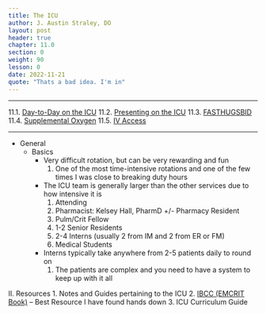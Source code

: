 ```yaml
---
title: The ICU
author: J. Austin Straley, DO
layout: post
header: true
chapter: 11.0
section: 0
weight: 90
lesson: 0
date: 2022-11-21
quote: "Thats a bad idea. I'm in"
---
```


<hr>

11.1. [Day-to-Day on the ICU][1]
11.2. [Presenting on the ICU][2]
11.3. [FASTHUGSBID][3]
11.4. [Supplemental Oxygen][4]
11.5. [IV Access][5]
<hr>


- General
    - Basics
        - Very difficult rotation, but can be very rewarding and fun
			1. One of the most time-intensive rotations and one of the few times I was close to breaking duty hours
        - The ICU team is generally larger than the other services due to how intensive it is
			1. Attending
			2. Pharmacist: Kelsey Hall, PharmD +/- Pharmacy Resident
			3. Pulm/Crit Fellow
			4. 1-2 Senior Residents
			5. 2-4 Interns (usually 2 from IM and 2 from ER or FM)
			6. Medical Students
        - Interns typically take anywhere from 2-5 patients daily to round on
			1. The patients are complex and you need to have a system to keep up with it all


II. Resources
	1. Notes and Guides pertaining to the ICU
	2. [IBCC (EMCRIT Book)][6] – Best Resource I have found hands down
	3. ICU Curriculum Guide

[1]: /internguidepages/chapter11/1-day-to-day-icu/
[2]: /internguidepages/chapter11/2-icu-presentations/
[3]: /internguidepages/chapter11/3-FASTHUGSBID/
[4]: /internguidepages/chapter11/4-supplemental-o2/
[5]: /internguidepages/chapter11/5-iv-access/
[6]: https://emcrit.org/ibcc/toc/
